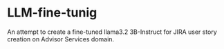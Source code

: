 # LLM-fine-tunig
An attempt to create a fine-tuned llama3.2 3B-Instruct for JIRA user story creation on Advisor Services domain.
